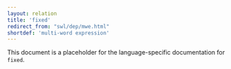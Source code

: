 ```yaml
---
layout: relation
title: 'fixed'
redirect_from: "swl/dep/mwe.html"
shortdef: 'multi-word expression'
---
```


This document is a placeholder for the language-specific documentation
for `fixed`.
